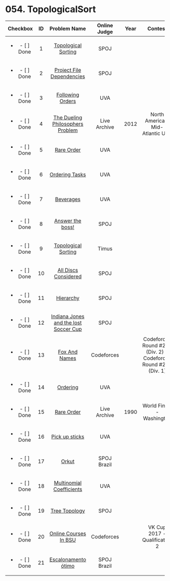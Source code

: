 # 054. TopologicalSort


| Checkbox | ID | Problem Name|Online Judge|Year|Contest|Difficulty Level|
|:---:|:---:|:---:|:---:|:---:|:---:|:---:|
|<ul><li>- [ ] Done</li></ul>|1|[Topological Sorting](http://www.spoj.com/problems/TOPOSORT/)|SPOJ|||1|
|<ul><li>- [ ] Done</li></ul>|2|[Project File Dependencies](http://www.spoj.com/problems/PFDEP/)|SPOJ|||1|
|<ul><li>- [ ] Done</li></ul>|3|[Following Orders](https://uva.onlinejudge.org/index.php?option=onlinejudge&page=show_problem&problem=60)|UVA|||1|
|<ul><li>- [ ] Done</li></ul>|4|[The Dueling Philosophers Problem](https://icpcarchive.ecs.baylor.edu/index.php?option=onlinejudge&page=show_problem&problem=4206)|Live Archive|2012|North America - Mid-Atlantic USA|1|
|<ul><li>- [ ] Done</li></ul>|5|[Rare Order](https://uva.onlinejudge.org/index.php?option=onlinejudge&page=show_problem&problem=136)|UVA|||1|
|<ul><li>- [ ] Done</li></ul>|6|[Ordering Tasks](https://uva.onlinejudge.org/index.php?option=onlinejudge&page=show_problem&problem=1246)|UVA|||1|
|<ul><li>- [ ] Done</li></ul>|7|[Beverages](https://uva.onlinejudge.org/index.php?option=onlinejudge&page=show_problem&problem=2001)|UVA|||1|
|<ul><li>- [ ] Done</li></ul>|8|[Answer the boss!](http://www.spoj.com/problems/RPLA/)|SPOJ|||2|
|<ul><li>- [ ] Done</li></ul>|9|[Topological Sorting](http://acm.timus.ru/problem.aspx?space=1&num=1280)|Timus|||2|
|<ul><li>- [ ] Done</li></ul>|10|[All Discs Considered](http://www.spoj.com/problems/ALL/)|SPOJ|||2|
|<ul><li>- [ ] Done</li></ul>|11|[Hierarchy](http://www.spoj.com/problems/MAKETREE/)|SPOJ|||2|
|<ul><li>- [ ] Done</li></ul>|12|[Indiana Jones and the lost Soccer Cup](http://www.spoj.com/problems/GCPC11C/)|SPOJ|||2|
|<ul><li>- [ ] Done</li></ul>|13|[Fox And Names](http://codeforces.com/problemset/problem/510/C)|Codeforces||Codeforces Round #290 (Div. 2) & Codeforces Round #290 (Div. 1)|2|
|<ul><li>- [ ] Done</li></ul>|14|[Ordering](https://uva.onlinejudge.org/index.php?option=onlinejudge&page=show_problem&problem=813)|UVA|||2|
|<ul><li>- [ ] Done</li></ul>|15|[Rare Order](https://icpcarchive.ecs.baylor.edu/index.php?option=onlinejudge&page=show_problem&problem=3140)|Live Archive|1990|World Finals - Washington|2|
|<ul><li>- [ ] Done</li></ul>|16|[Pick up sticks](https://uva.onlinejudge.org/index.php?option=onlinejudge&page=show_problem&problem=2733)|UVA|||2|
|<ul><li>- [ ] Done</li></ul>|17|[Orkut](http://br.spoj.com/problems/ORKUT/)|SPOJ Brazil|||3|
|<ul><li>- [ ] Done</li></ul>|18|[Multinomial Coefficients](https://uva.onlinejudge.org/index.php?option=onlinejudge&page=show_problem&problem=852)|UVA|||4|
|<ul><li>- [ ] Done</li></ul>|19|[Tree Topology](http://www.spoj.com/problems/TTOP/)|SPOJ|||5|
|<ul><li>- [ ] Done</li></ul>|20|[Online Courses In BSU](http://codeforces.com/problemset/problem/770/C)|Codeforces||VK Cup 2017 - Qualification 2|5|
|<ul><li>- [ ] Done</li></ul>|21|[Escalonamento ótimo](http://br.spoj.com/problems/ESCALO11/)|SPOJ Brazil|||6|
